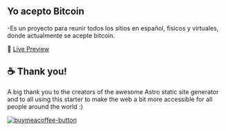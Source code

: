 ## Yo acepto Bitcoin

-Es un proyecto para reunir todos los sitios en español, fisicos y virtuales, donde actualmente se acepte bitcoin.

🚀 [Live Preview](https://www.yoaceptobitcoin.com/)

## ☕ Thank you!

A big thank you to the creators of the awesome Astro static site generator and to all using this starter to make the web a bit more accessible for all people around the world :)

[![buymeacoffee-button](https://user-images.githubusercontent.com/3909046/150683481-be070424-7bb0-4dd7-a3cb-43b5605163f5.png)](https://www.buymeacoffee.com/markteekman)
